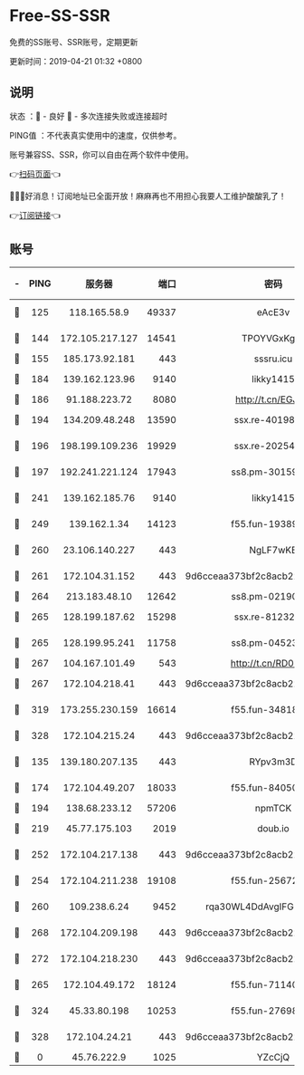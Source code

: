 # Free-SS-SSR

免费的SS账号、SSR账号，定期更新

更新时间：2019-04-21 01:32 +0800

## 说明

状态     ：🙂 - 良好 🙁 - 多次连接失败或连接超时

PING值   ：不代表真实使用中的速度，仅供参考。

账号兼容SS、SSR，你可以自由在两个软件中使用。

👉[扫码页面](https://liesauer.github.io/Free-SS-SSR/)👈

🎉🎉🎉好消息！订阅地址已全面开放！麻麻再也不用担心我要人工维护酸酸乳了！

👉[订阅链接](https://www.liesauer.net/yogurt/subscribe?ACCESS_TOKEN=DAYxR3mMaZAsaqUb)👈

## 账号

|-|PING|服务器|端口|密码|加密方式|区域|
|:----:|:----:|:-----:|-----:|:----:|:----:|:----:|
|🙂|125|118.165.58.9|49337|eAcE3v|chacha20-ietf|TW|
|🙂|144|172.105.217.127|14541|TPOYVGxKglpi|aes-256-cfb|JP|
|🙂|155|185.173.92.181|443|sssru.icu|rc4-md5|RU|
|🙂|184|139.162.123.96|9140|likky1415|aes-256-cfb|JP|
|🙂|186|91.188.223.72|8080|http://t.cn/EGJIyrl|rc4-md5|RU|
|🙂|194|134.209.48.248|13590|ssx.re-40198259|aes-256-cfb|US|
|🙂|196|198.199.109.236|19929|ssx.re-20254148|aes-256-cfb|US|
|🙂|197|192.241.221.124|17943|ss8.pm-30159735|aes-256-cfb|US|
|🙂|241|139.162.185.76|9140|likky1415|aes-256-cfb|DE|
|🙂|249|139.162.1.34|14123|f55.fun-19389187|aes-256-cfb|SG|
|🙂|260|23.106.140.227|443|NgLF7wKB|aes-256-cfb|US|
|🙂|261|172.104.31.152|443|9d6cceaa373bf2c8acb22e60b6a58be6|aes-256-cfb|US|
|🙂|264|213.183.48.10|12642|ss8.pm-02190555|rc4-md5|RU|
|🙂|265|128.199.187.62|15298|ssx.re-81232665|aes-256-cfb|SG|
|🙂|265|128.199.95.241|11758|ss8.pm-04523881|aes-256-cfb|SG|
|🙂|267|104.167.101.49|543|http://t.cn/RD0D7sx|rc4-md5|CA|
|🙂|267|172.104.218.41|443|9d6cceaa373bf2c8acb22e60b6a58be6|aes-256-cfb|US|
|🙂|319|173.255.230.159|16614|f55.fun-34818706|aes-256-cfb|US|
|🙂|328|172.104.215.24|443|9d6cceaa373bf2c8acb22e60b6a58be6|aes-256-cfb|US|
|🙂|135|139.180.207.135|443|RYpv3m3D|aes-256-cfb|JP|
|🙂|174|172.104.49.207|18033|f55.fun-84050556|aes-256-cfb|SG|
|🙂|194|138.68.233.12|57206|npmTCK|rc4-md5|US|
|🙂|219|45.77.175.103|2019|doub.io|aes-128-ctr|SG|
|🙂|252|172.104.217.138|443|9d6cceaa373bf2c8acb22e60b6a58be6|aes-256-cfb|US|
|🙂|254|172.104.211.238|19108|f55.fun-25672801|aes-256-cfb|US|
|🙂|260|109.238.6.24|9452|rqa30WL4DdAvgIFG6Fs3znzTa|aes-256-cfb|FR|
|🙂|268|172.104.209.198|443|9d6cceaa373bf2c8acb22e60b6a58be6|aes-256-cfb|US|
|🙂|272|172.104.218.230|443|9d6cceaa373bf2c8acb22e60b6a58be6|aes-256-cfb|US|
|🙁|265|172.104.49.172|18124|f55.fun-71140477|aes-256-cfb|SG|
|🙁|324|45.33.80.198|10253|f55.fun-27698547|aes-256-cfb|US|
|🙁|328|172.104.24.21|443|9d6cceaa373bf2c8acb22e60b6a58be6|aes-256-cfb|US|
|🙁|0|45.76.222.9|1025|YZcCjQ|rc4-md5|JP|
